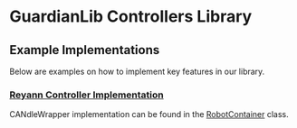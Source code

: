 # GuardianLib Controllers Library

## Example Implementations

Below are examples on how to implement key features in our library.

### [Reyann Controller Implementation ](https://github.com/Team2170/GuardianLib/tree/main/examples/ReyannControllerExample)

CANdleWrapper implementation can be found in the [RobotContainer](https://github.com/Team2170/GuardianLib/blob/main/examples/ReyannControllerExample/src/main/java/frc/robot/RobotContainer.java) class.
